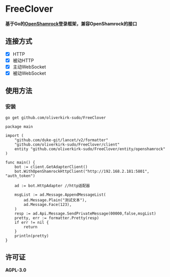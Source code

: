 # FreeClover

**基于Go的[OpenShamrock](https://github.com/whitechi73/OpenShamrock)登录框架，兼容OpenShamrock的接口**

## 连接方式

- [x] HTTP
- [x] 被动HTTP
- [x] 主动WebSocket
- [x] 被动WebSocket

## 使用方法
### 安装
`go get github.com/oliverkirk-sudo/FreeClover`

```golang
package main

import (
	"github.com/duke-git/lancet/v2/formatter"
	"github.com/oliverkirk-sudo/FreeClover/client"
	entity "github.com/oliverkirk-sudo/FreeClover/entity/openshamrock"
)

func main() {
	bot := client.GetAdapterClient()
	bot.WithOpenShamrockHttpClient("http://192.168.2.181:5801", "auth_token")

	ad := bot.HttpAdapter //http适配器

	msgList := ad.Message.AppendMessageList(
		ad.Message.Plain("测试文本"),
		ad.Message.Face(123),
	)
	resp := ad.Api.Message.SendPrivateMessage(00000,false,msgList)
	pretty, err := formatter.Pretty(resp)
	if err != nil {
		return
	}
	println(pretty)
}
```
## 许可证
**AGPL-3.0**